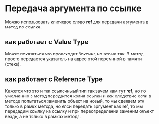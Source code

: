 # Передача аргумента по ссылке
Можно использовать ключевое слово **ref** для  передачи аргумента в метод по ссылке.

## как работает с Value Type
Может показаться что происходит боксинг, но это не так. В метод просто передается указатель на адрес этой перемнной в памяти (стеке).

## как работает с Reference Type
Кажется что это и так ссылочныый тип так зачем нам тут **ref**, но по умолчанию в метод передается копия ссылки и как следствие если в методе попытаться заменить объект на новый, то мы сделаем это только в рамкх метода, но елси передать аргумент как **ref**, то мы передадим ссылку на ссылку и при переопределении заменим объект везде, а не только в рамках метода.